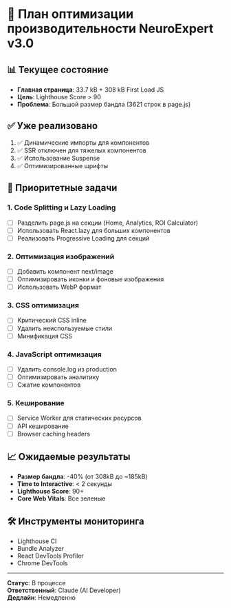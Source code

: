 # 🚀 План оптимизации производительности NeuroExpert v3.0

## 📊 Текущее состояние
- **Главная страница**: 33.7 kB + 308 kB First Load JS
- **Цель**: Lighthouse Score > 90
- **Проблема**: Большой размер бандла (3621 строк в page.js)

## ✅ Уже реализовано
1. ✅ Динамические импорты для компонентов
2. ✅ SSR отключен для тяжелых компонентов
3. ✅ Использование Suspense
4. ✅ Оптимизированные шрифты

## 🎯 Приоритетные задачи

### 1. Code Splitting и Lazy Loading
- [ ] Разделить page.js на секции (Home, Analytics, ROI Calculator)
- [ ] Использовать React.lazy для больших компонентов
- [ ] Реализовать Progressive Loading для секций

### 2. Оптимизация изображений
- [ ] Добавить компонент next/image
- [ ] Оптимизировать иконки и фоновые изображения
- [ ] Использовать WebP формат

### 3. CSS оптимизация
- [ ] Критический CSS inline
- [ ] Удалить неиспользуемые стили
- [ ] Минификация CSS

### 4. JavaScript оптимизация
- [ ] Удалить console.log из production
- [ ] Оптимизировать аналитику
- [ ] Сжатие компонентов

### 5. Кеширование
- [ ] Service Worker для статических ресурсов
- [ ] API кеширование
- [ ] Browser caching headers

## 📈 Ожидаемые результаты
- **Размер бандла**: -40% (от 308kB до ~185kB)
- **Time to Interactive**: < 2 секунды
- **Lighthouse Score**: 90+
- **Core Web Vitals**: Все зеленые

## 🛠 Инструменты мониторинга
- Lighthouse CI
- Bundle Analyzer
- React DevTools Profiler
- Chrome DevTools

---
**Статус**: В процессе  
**Ответственный**: Claude (AI Developer)  
**Дедлайн**: Немедленно